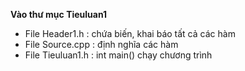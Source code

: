 **Vào thư mục Tieuluan1**
- File Header1.h : chứa biến, khai báo tất cả các hàm
- File Source.cpp : định nghĩa các hàm
- File Tieuluan1.h : int main() chạy chương trình

